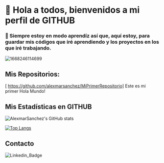 # 👋 Hola a todos, bienvenidos a mi perfil de GITHUB


### 🌱 Siempre estoy en modo aprendíz así que, aquí estoy, para guardar mis códigos que iré aprendiendo y los proyectos en los que iré trabajando.

![1668246114699](https://user-images.githubusercontent.com/121136642/208908928-2ee93713-5db0-4379-9cf3-75f88893a1bc.jpg)


## Mis Repositorios:
[ https://github.com/alexmarsanchez/MiPrimerRepositorio] Este es mi primer Hola Mundo!


## Mis Estadísticas en GITHUB

![AlexmarSanchez's GitHub stats](https://github-readme-stats.vercel.app/api?username=alexmarsanchez&show_icons=true&theme=cobalt)

[![Top Langs](https://github-readme-stats.vercel.app/api/top-langs/?username=alexmarsanchez&layout=compact)](https://github.com/alexmarsanchez/github-readme-stats)

## Contacto
![Linkedin_Badge](https://www.linkedin.com/in/alexmar-sanchez/)
<!--
**Los nombres de los temas son; dark, radical, merko, gruvbox, tokyonight, onedark, cobalt, synthwave, highcontrast, dracula

Here are some ideas to get you started:

- 🔭 I’m currently working on ...
- 🌱 I’m currently learning ...
- 👯 I’m looking to collaborate on ...
- 🤔 I’m looking for help with ...
- 💬 Ask me about ...
- 📫 How to reach me: ...
- 😄 Pronouns: ...
- ⚡ Fun fact: ...
-->
